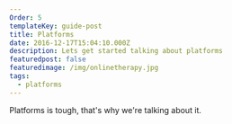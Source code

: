 ```yaml
---
Order: 5
templateKey: guide-post
title: Platforms
date: 2016-12-17T15:04:10.000Z
description: Lets get started talking about platforms
featuredpost: false
featuredimage: /img/onlinetherapy.jpg
tags:
  - platforms
---
```

Platforms is tough, that's why we're talking about it.